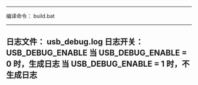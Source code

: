 
--------------------
编译命令：
build.bat

--------------------

日志文件：
usb_debug.log
日志开关：
USB_DEBUG_ENABLE
当 USB_DEBUG_ENABLE = 0 时，生成日志
当 USB_DEBUG_ENABLE = 1 时，不生成日志
--------------------